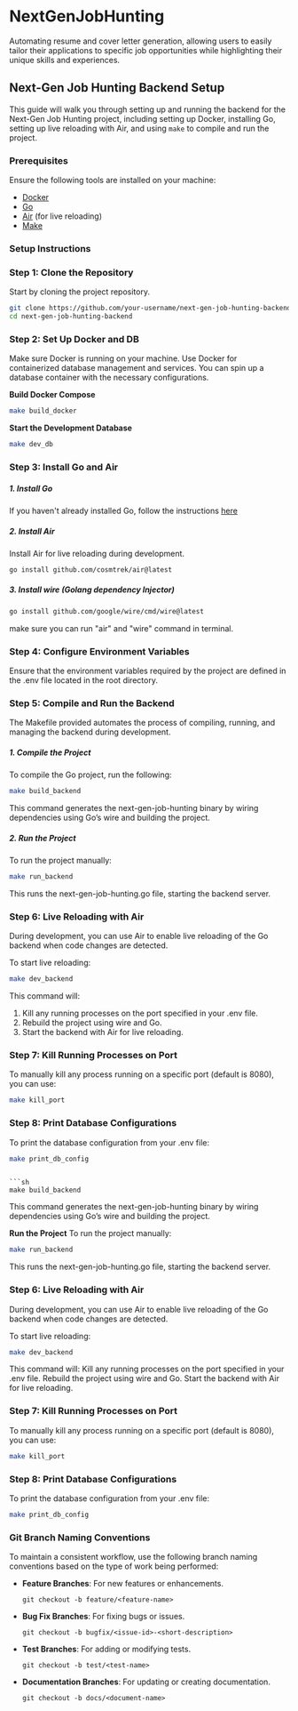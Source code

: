 # NextGenJobHunting

Automating resume and cover letter generation, allowing users to easily tailor their applications to specific job opportunities while highlighting their unique skills and experiences.

## Next-Gen Job Hunting Backend Setup

This guide will walk you through setting up and running the backend for the Next-Gen Job Hunting project, including setting up Docker, installing Go, setting up live reloading with Air, and using `make` to compile and run the project.

### Prerequisites

Ensure the following tools are installed on your machine:

- [Docker](https://docs.docker.com/get-docker/)
- [Go](https://go.dev/doc/install)
- [Air](https://github.com/cosmtrek/air) (for live reloading)
- [Make](https://www.gnu.org/software/make/)

### Setup Instructions

### Step 1: Clone the Repository

Start by cloning the project repository.

```bash
git clone https://github.com/your-username/next-gen-job-hunting-backend.git
cd next-gen-job-hunting-backend
```

### Step 2: Set Up Docker and DB

Make sure Docker is running on your machine. Use Docker for containerized database management and services. You can spin up a database container with the necessary configurations.

**Build Docker Compose**

```sh
make build_docker
```

**Start the Development Database**

```sh
make dev_db
```

### Step 3: Install Go and Air

##### 1. Install Go

If you haven't already installed Go, follow the instructions [here](https://go.dev/doc/install)

##### 2. Install Air

Install Air for live reloading during development.

```sh
go install github.com/cosmtrek/air@latest
```

##### 3. Install wire (Golang dependency Injector)

```sh
go install github.com/google/wire/cmd/wire@latest
```

make sure you can run "air" and "wire" command in terminal.

### Step 4: Configure Environment Variables

Ensure that the environment variables required by the project are defined in the .env file located in the root directory.

### Step 5: Compile and Run the Backend

The Makefile provided automates the process of compiling, running, and managing the backend during development.

##### 1. Compile the Project

To compile the Go project, run the following:

```sh
make build_backend
```

This command generates the next-gen-job-hunting binary by wiring dependencies using Go’s wire and building the project.

##### 2. Run the Project

To run the project manually:

```sh
make run_backend
```

This runs the next-gen-job-hunting.go file, starting the backend server.

### Step 6: Live Reloading with Air

During development, you can use Air to enable live reloading of the Go backend when code changes are detected.

To start live reloading:

```sh
make dev_backend
```

This command will:

1. Kill any running processes on the port specified in your .env file.
2. Rebuild the project using wire and Go.
3. Start the backend with Air for live reloading.

### Step 7: Kill Running Processes on Port

To manually kill any process running on a specific port (default is 8080), you can use:

```sh
make kill_port
```

### Step 8: Print Database Configurations

To print the database configuration from your .env file:

```sh
make print_db_config
```

````

```sh
make build_backend
````

This command generates the next-gen-job-hunting binary by wiring dependencies using Go’s wire and building the project.

**Run the Project**
To run the project manually:

```sh
make run_backend
```

This runs the next-gen-job-hunting.go file, starting the backend server.

### Step 6: Live Reloading with Air

During development, you can use Air to enable live reloading of the Go backend when code changes are detected.

To start live reloading:

```sh
make dev_backend
```

This command will:
Kill any running processes on the port specified in your .env file.
Rebuild the project using wire and Go.
Start the backend with Air for live reloading.

### Step 7: Kill Running Processes on Port

To manually kill any process running on a specific port (default is 8080), you can use:

```sh
make kill_port
```

### Step 8: Print Database Configurations

To print the database configuration from your .env file:

```sh
make print_db_config
```

### Git Branch Naming Conventions

To maintain a consistent workflow, use the following branch naming conventions based on the type of work being performed:

- **Feature Branches**: For new features or enhancements.
  ```
  git checkout -b feature/<feature-name>
  ```
- **Bug Fix Branches**: For fixing bugs or issues.
  ```
  git checkout -b bugfix/<issue-id>-<short-description>
  ```
- **Test Branches**: For adding or modifying tests.
  ```
  git checkout -b test/<test-name>
  ```
- **Documentation Branches**: For updating or creating documentation.
  ```
  git checkout -b docs/<document-name>
  ```
